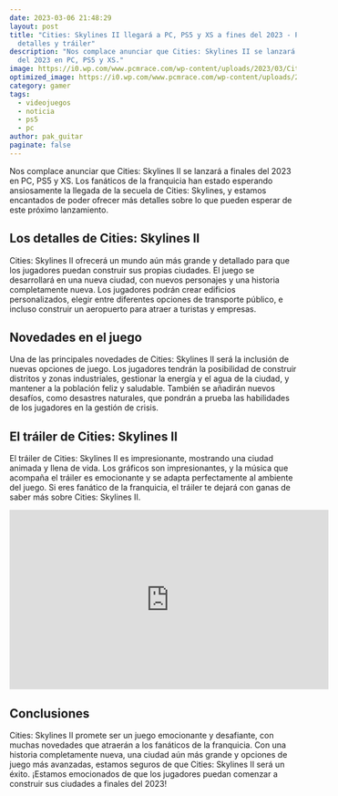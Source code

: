 ```yaml
---
date: 2023-03-06 21:48:29
layout: post
title: "Cities: Skylines II llegará a PC, PS5 y XS a fines del 2023 - Primeros
  detalles y tráiler"
description: "Nos complace anunciar que Cities: Skylines II se lanzará a finales
  del 2023 en PC, PS5 y XS."
image: https://i0.wp.com/www.pcmrace.com/wp-content/uploads/2023/03/Cities-Skylines-II_Key-Art.jpg?resize=750%2C400&ssl=1
optimized_image: https://i0.wp.com/www.pcmrace.com/wp-content/uploads/2023/03/Cities-Skylines-II_Key-Art.jpg?resize=750%2C400&ssl=1
category: gamer
tags:
  - videojuegos
  - noticia
  - ps5
  - pc
author: pak_guitar
paginate: false
---
```

Nos complace anunciar que Cities: Skylines II se lanzará a finales del 2023 en PC, PS5 y XS. Los fanáticos de la franquicia han estado esperando ansiosamente la llegada de la secuela de Cities: Skylines, y estamos encantados de poder ofrecer más detalles sobre lo que pueden esperar de este próximo lanzamiento.

## Los detalles de Cities: Skylines II

Cities: Skylines II ofrecerá un mundo aún más grande y detallado para que los jugadores puedan construir sus propias ciudades. El juego se desarrollará en una nueva ciudad, con nuevos personajes y una historia completamente nueva. Los jugadores podrán crear edificios personalizados, elegir entre diferentes opciones de transporte público, e incluso construir un aeropuerto para atraer a turistas y empresas.

## Novedades en el juego

Una de las principales novedades de Cities: Skylines II será la inclusión de nuevas opciones de juego. Los jugadores tendrán la posibilidad de construir distritos y zonas industriales, gestionar la energía y el agua de la ciudad, y mantener a la población feliz y saludable. También se añadirán nuevos desafíos, como desastres naturales, que pondrán a prueba las habilidades de los jugadores en la gestión de crisis.

## El tráiler de Cities: Skylines II

El tráiler de Cities: Skylines II es impresionante, mostrando una ciudad animada y llena de vida. Los gráficos son impresionantes, y la música que acompaña el tráiler es emocionante y se adapta perfectamente al ambiente del juego. Si eres fanático de la franquicia, el tráiler te dejará con ganas de saber más sobre Cities: Skylines II.

<iframe width="560" height="315" src="https://www.youtube.com/embed/WdD66WGBVHM" title="YouTube video player" frameborder="0" allow="accelerometer; autoplay; clipboard-write; encrypted-media; gyroscope; picture-in-picture; web-share" allowfullscreen></iframe>

## Conclusiones

Cities: Skylines II promete ser un juego emocionante y desafiante, con muchas novedades que atraerán a los fanáticos de la franquicia. Con una historia completamente nueva, una ciudad aún más grande y opciones de juego más avanzadas, estamos seguros de que Cities: Skylines II será un éxito. ¡Estamos emocionados de que los jugadores puedan comenzar a construir sus ciudades a finales del 2023!
